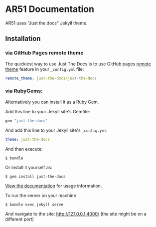 # AR51 Documentation
AR51 uses "Just the docs" Jekyll theme.
## Installation

### via GitHub Pages remote theme

The quickiest way to use Just The Docs is to use GitHub pages [remote theme](https://blog.github.com/2017-11-29-use-any-theme-with-github-pages/) feature in your `_config.yml` file:

```yaml
remote_theme: just-the-docs/just-the-docs
```
### via RubyGems:

Alternatively you can install it as a Ruby Gem.

Add this line to your Jekyll site's Gemfile:

```ruby
gem "just-the-docs"
```

And add this line to your Jekyll site's `_config.yml`:

```yaml
theme: just-the-docs
```

And then execute:

    $ bundle

Or install it yourself as:

    $ gem install just-the-docs

[View the documentation](https://just-the-docs.github.io/just-the-docs/) for usage information.

To run the server on your machine

    $ bundle exec jekyll serve
And navigate to the site:  http://127.0.0.1:4000/ (the site might be on a different port)